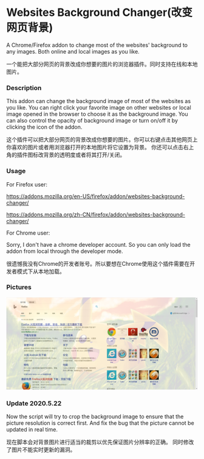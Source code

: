 # Websites Background Changer(改变网页背景)

A Chrome/Firefox addon to change most of the websites' background to any images. Both online and local images as you like.

一个能把大部分网页的背景改成你想要的图片的浏览器插件。同时支持在线和本地图片。

### Description

This addon can change the background image  of most of the websites as you like. You can right click your favorite  image on other websites or local image opened in the browser to choose  it as the background image. You can also control the opacity of  background image or turn on/off it by clicking the icon of the addon.

这个插件可以把大部分网页的背景改成你想要的图片。你可以右键点击其他网页上你喜欢的图片或者用浏览器打开的本地图片将它设置为背景。 你还可以点击右上角的插件图标改背景的透明度或者将其打开/关闭。

### Usage

For Firefox user: 

https://addons.mozilla.org/en-US/firefox/addon/websites-background-changer/

https://addons.mozilla.org/zh-CN/firefox/addon/websites-background-changer/

For Chrome user:

Sorry, I don't have a chrome developer account. So you can only load the addon from local through the developer mode.

很遗憾我没有Chrome的开发者账号。所以要想在Chrome使用这个插件需要在开发者模式下从本地加载。

### Pictures

![example](example.png)

### Update 2020.5.22

Now the script will try to crop the background image to ensure that the picture resolution is correct first.
And fix the bug that the picture cannot be updated in real time.

现在脚本会对背景图片进行适当的裁剪以优先保证图片分辨率的正确。
同时修改了图片不能实时更新的漏洞。

